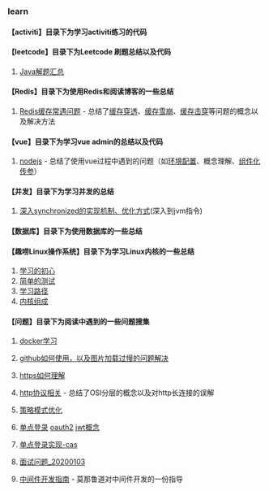 ### learn

#### **【activiti】目录下为学习activiti练习的代码**

#### **【leetcode】目录下为Leetcode 刷题总结以及代码**

1. [Java解题汇总](https://github.com/stephenZkang/learn/tree/master/leetcode/leetcode-java)

#### **【Redis】目录下为使用Redis和阅读博客的一些总结**

1. [Redis缓存常遇问题](https://github.com/stephenZkang/learn/blob/master/redis/Redis%E7%BC%93%E5%AD%98%E5%B8%B8%E9%81%87%E9%97%AE%E9%A2%98.md) - 总结了[缓存穿透](https://github.com/stephenZkang/learn/blob/master/redis/Redis%E7%BC%93%E5%AD%98%E5%B8%B8%E9%81%87%E9%97%AE%E9%A2%98.md#%E7%BC%93%E5%AD%98%E7%A9%BF%E9%80%8F)、[缓存雪崩](https://github.com/stephenZkang/learn/blob/master/redis/Redis%E7%BC%93%E5%AD%98%E5%B8%B8%E9%81%87%E9%97%AE%E9%A2%98.md#%E7%BC%93%E5%AD%98%E9%9B%AA%E5%B4%A9)、[缓存击穿](https://github.com/stephenZkang/learn/blob/master/redis/Redis%E7%BC%93%E5%AD%98%E5%B8%B8%E9%81%87%E9%97%AE%E9%A2%98.md#%E7%BC%93%E5%AD%98%E5%87%BB%E7%A9%BF)等问题的概念以及解决方法

#### **【vue】目录下为学习vue admin的总结以及代码**

1. [nodejs](https://github.com/stephenZkang/learn/blob/master/vue/nodejs.md) - 总结了使用vue过程中遇到的问题（如[环境配置](https://github.com/stephenZkang/learn/blob/master/vue/nodejs.md#3%E5%AE%89%E8%A3%85%E9%83%A8%E7%BD%B2)、概念理解、[组件化传参](https://github.com/stephenZkang/learn/blob/master/vue/nodejs.md#9vue%E4%B8%AD%E8%87%AA%E5%AE%9A%E4%B9%89%E6%A8%A1%E5%9D%97%E7%BB%84%E4%BB%B6%E4%BC%A0%E5%8F%82%E9%97%AE%E9%A2%98)）

#### **【并发】目录下为学习并发的总结**

1. [深入synchronized的实现机制、优化方式](https://github.com/stephenZkang/learn/blob/master/%E5%B9%B6%E5%8F%91/1.%20%E6%B7%B1%E5%85%A5%E5%88%86%E6%9E%90synchronized%E7%9A%84%E5%AE%9E%E7%8E%B0%E5%8E%9F%E7%90%86.md)(深入到jvm指令)

#### **【数据库】目录下为使用数据库的一些总结**

#### **【趣唠Linux操作系统】目录下为学习Linux内核的一些总结**

1. [学习的初心](https://github.com/stephenZkang/learn/blob/master/%E8%B6%A3%E5%94%A0Linux%E6%93%8D%E4%BD%9C%E7%B3%BB%E7%BB%9F/1.%20%E5%AD%A6%E4%B9%A0%E7%9A%84%E5%88%9D%E5%BF%83.md)
2. [简单的测试](https://github.com/stephenZkang/learn/blob/master/%E8%B6%A3%E5%94%A0Linux%E6%93%8D%E4%BD%9C%E7%B3%BB%E7%BB%9F/2.%20%E7%AE%80%E5%8D%95%E7%9A%84%E6%B5%8B%E8%AF%95.md)
3. [学习路径](https://github.com/stephenZkang/learn/blob/master/%E8%B6%A3%E5%94%A0Linux%E6%93%8D%E4%BD%9C%E7%B3%BB%E7%BB%9F/3.%20%E5%AD%A6%E4%B9%A0%E8%B7%AF%E5%BE%84.md)
4. [内核组成](https://github.com/stephenZkang/learn/blob/master/%E8%B6%A3%E5%94%A0Linux%E6%93%8D%E4%BD%9C%E7%B3%BB%E7%BB%9F/4.%20Linux%E5%86%85%E6%A0%B8%E7%BB%84%E6%88%90.md)

#### **【问题】目录下为阅读中遇到的一些问题搜集**

1. [docker学习](https://github.com/stephenZkang/learn/blob/master/%E9%97%AE%E9%A2%98/docker%E5%AD%A6%E4%B9%A0.md)

2. [github如何使用，以及图片加载过慢的问题解决](https://github.com/stephenZkang/learn/blob/master/%E9%97%AE%E9%A2%98/git.md)

3. [https如何理解](https://github.com/stephenZkang/learn/blob/master/%E9%97%AE%E9%A2%98/https%E8%AF%A6%E8%A7%A3.md)

4. [http协议相关](https://github.com/stephenZkang/learn/blob/master/%E9%97%AE%E9%A2%98/http%E5%8D%8F%E8%AE%AE%E7%9B%B8%E5%85%B3.md) - 总结了OSI分层的概念以及对http长连接的误解

5. [策略模式优化](https://github.com/stephenZkang/learn/blob/master/%E9%97%AE%E9%A2%98/%E7%AD%96%E7%95%A5%E6%A8%A1%E5%BC%8F%E4%BC%98%E5%8C%96.md)

6. [单点登录](https://github.com/stephenZkang/learn/blob/master/%E9%97%AE%E9%A2%98/%E5%8D%95%E7%82%B9%E7%99%BB%E5%BD%95.md)  [oauth2](https://github.com/stephenZkang/learn/blob/master/%E9%97%AE%E9%A2%98/%E5%8D%95%E7%82%B9%E7%99%BB%E5%BD%95.md#oauth2)  [jwt概念](https://github.com/stephenZkang/learn/blob/master/%E9%97%AE%E9%A2%98/%E5%8D%95%E7%82%B9%E7%99%BB%E5%BD%95.md#jwt)

7. [单点登录实现-cas](https://github.com/stephenZkang/learn/blob/master/%E9%97%AE%E9%A2%98/%E5%8D%95%E7%82%B9%E7%99%BB%E5%BD%95%E5%AE%9E%E7%8E%B0-cas.md)

8. [面试问题_20200103](https://github.com/stephenZkang/learn/blob/master/%E9%97%AE%E9%A2%98/%E9%9D%A2%E8%AF%95%E9%97%AE%E9%A2%98_20200103.md)

9. [中间件开发指南](https://github.com/stephenZkang/learn/blob/master/%E9%97%AE%E9%A2%98/%E4%B8%AD%E9%97%B4%E4%BB%B6%E5%BC%80%E5%8F%91.md) - 莫那鲁道对中间件开发的一份指导

    




